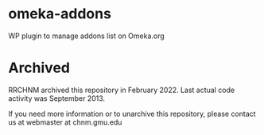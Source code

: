 # omeka-addons
WP plugin to manage addons list on Omeka.org

# Archived

RRCHNM archived this repository in February 2022. Last actual code activity was September 2013. 

If you need more information or to unarchive this repository, please contact us at webmaster at chnm.gmu.edu
